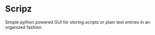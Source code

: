 # Scripz
Simple python powered GUI for storing scripts or plain text entries in an organized fashion.
